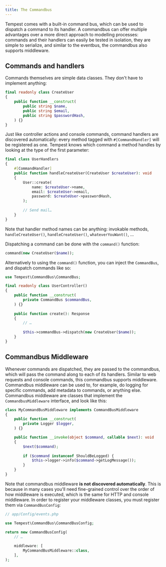 ```yaml
---
title: The Commandbus
---
```


Tempest comes with a built-in command bus, which can be used to dispatch a command to its handler. A commandbus can offer multiple advantages over a more direct approach to modelling processes: commands and their handlers can easily be tested in isolation, they are simple to serialize, and similar to the eventbus, the commandbus also supports middleware.

## Commands and handlers

Commands themselves are simple data classes. They don't have to implement anything:

```php
final readonly class CreateUser
{
    public function __construct(
        public string $name,
        public string $email,
        public string $passwordHash,
    ) {}
}
```

Just like controller actions and console commands, command handlers are discovered automatically: every method tagged with `#[CommandHandler]` will be registered as one. Tempest knows which command a method handles by looking at the type of the first parameter:

```php
final class UserHandlers
{
    #[CommandHandler]
    public function handleCreateUser(CreateUser $createUser): void
    {
        User::create(
            name: $createUser->name,
            email: $createUser->email,
            password: $createUser->passwordHash,
        );
        
        // Send mail…
    }
}
```

Note that handler method names can be anything: invokable methods, `handleCreateUser()`, `handleCreateUser()`, `whateverYouWant()`, …

Dispatching a command can be done with the `command()` function:

```php
command(new CreateUser($name));
```

Alternatively to using the `command()` function, you can inject the `CommandBus`, and dispatch commands like so:

```php
use Tempest\CommandBus\CommandBus;

final readonly class UserController()
{
    public function __construct(
        private CommandBus $commandBus,
    ) {}
    
    public function create(): Response
    {
        // …
        
        $this->commandBus->dispatch(new CreateUser($name));
    }
}
```

## Commandbus Middleware

Whenever commands are dispatched, they are passed to the commandbus, which will pass the command along to each of its handlers. Similar to web requests and console commands, this commandbus supports middleware. Commandbus middleware can be used to, for example, do logging for specific commands, add metadata to commands, or anything else. Commandbus middleware are classes that implement the `CommandbusMiddleware` interface, and look like this:

```php
class MyCommandBusMiddleware implements CommandBusMiddleware
{
    public function __construct(
        private Logger $logger,
    ) {}

    public function __invoke(object $command, callable $next): void
    {
        $next($command);
        
        if ($command instanceof ShouldBeLogged) {
            $this->logger->info($command->getLogMessage());
        }
    }
}
```

Note that commandbus middleware **is not discovered automatically**. This is because in many cases you'll need fine-grained control over the order of how middleware is executed, which is the same for HTTP and console middleware. In order to register your middleware classes, you must register them via `CommandBusConfig`:

```php
// app/Config/events.php

use Tempest\CommandBus\CommandBusConfig;

return new CommandBusConfig(
    // …
    
    middleware: [
        MyCommandBusMiddleware::class,
    ],
);
```